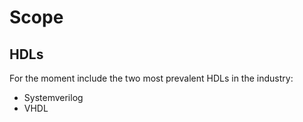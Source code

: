 # Scope
## HDLs
For the moment include the two most prevalent HDLs in the industry:
- Systemverilog
- VHDL